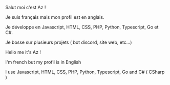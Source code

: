 Salut moi c'est Az !

Je suis français mais mon profil est en anglais.

Je développe en Javascript, HTML, CSS, PHP, Python, Typescript, Go et C#.

Je bosse sur plusieurs projets ( bot discord, site web, etc...)


Hello me it's Az !

I'm french but my profil is in English

I use Javascript, HTML, CSS, PHP, Python, Typescript, Go and C# ( CSharp )
